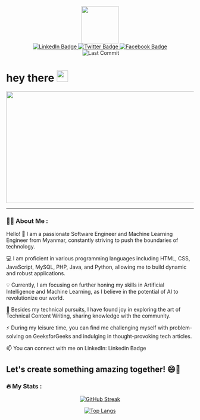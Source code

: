 
<div id="header" align="center">
  <img src="https://media.giphy.com/media/M9gbBd9nbDrOTu1Mqx/giphy.gif" width="100"/>
</div>


<div id="badges" align='center'>
  <a href="https://www.linkedin.com/in/khant-htet-5a6bb3280">
    <img src="https://img.shields.io/badge/LinkedIn-blue?style=for-the-badge&logo=linkedin&logoColor=white" alt="LinkedIn Badge"/>
  </a>
  <a href="https://twitter.com/Khanthtet111?t=JOj7jWNcPZHrVIZH5kNghw&s=09">
    <img src="https://img.shields.io/badge/Twitter-lightblue?style=for-the-badge&logo=twitter&logoColor=white" alt="Twitter Badge"/>
  </a>
  <a href="https://www.facebook.com/kyaw.l.ko.944?mibextid=ZbWKwL">
    <img src="https://img.shields.io/badge/Facebook-darkblue?style=for-the-badge&logo=facebook&logoColor=white" alt="Facebook Badge"/>
  </a>
</div>
<div align='center'>
  <img src="https://komarev.com/ghpvc/?username=Hein-HtetSan&style=flat-square&color=blue" alt=""/>
  <img src="https://img.shields.io/github/last-commit/Hein-HtetSan/student_management?style=flat-square" alt="Last Commit"/>
</div>

<h1>
  hey there
  <img src="https://media.giphy.com/media/hvRJCLFzcasrR4ia7z/giphy.gif" width="30px"/>
</h1>

<div align="center">
  <img src="https://media.giphy.com/media/dWesBcTLavkZuG35MI/giphy.gif" width="600" height="300"/>
</div>

---

### :woman_technologist: About Me :
Hello! 👋 I am a passionate Software Engineer and Machine Learning Engineer from Myanmar, constantly striving to push the boundaries of technology.

:computer: I am proficient in various programming languages including HTML, CSS, JavaScript, MySQL, PHP, Java, and Python, allowing me to build dynamic and robust applications.

:bulb: Currently, I am focusing on further honing my skills in Artificial Intelligence and Machine Learning, as I believe in the potential of AI to revolutionize our world.

:seedling: Besides my technical pursuits, I have found joy in exploring the art of Technical Content Writing, sharing knowledge with the community.

:zap: During my leisure time, you can find me challenging myself with problem-solving on GeeksforGeeks and indulging in thought-provoking tech articles.

:mailbox: You can connect with me on LinkedIn: Linkedin Badge

Let's create something amazing together! 😄🚀
---

### :fire: My Stats :
<div align='center'>
  
[![GitHub Streak](http://github-readme-streak-stats.herokuapp.com?user=Hein-HtetSan&theme=dark&background=000000)](https://git.io/streak-stats)

[![Top Langs](https://github-readme-stats.vercel.app/api/top-langs/?username=Hein-HtetSan&layout=compact&theme=vision-friendly-dark)](https://github.com/anuraghazra/github-readme-stats)

</div>
